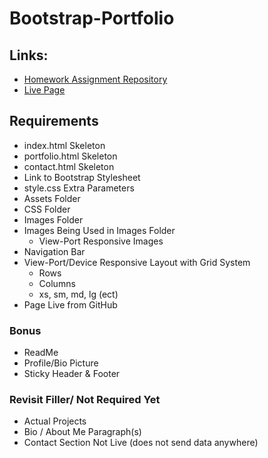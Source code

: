 # Bootstrap-Portfolio

## Links:
- [Homework Assignment Repository](https://github.com/UCF-Coding-Boot-Camp/UCF-LKM-FSF-PT-08-2019-U-C/blob/master/02-css-bootstrap/02-Homework/Instructions/homework-instructions.md)
- [Live Page](https://decronin.github.io/Bootstrap-Portfolio)

## Requirements
* index.html Skeleton
* portfolio.html Skeleton
* contact.html Skeleton
* Link to Bootstrap Stylesheet
* style.css Extra Parameters
* Assets Folder
* CSS Folder
* Images Folder
* Images Being Used in Images Folder
  * View-Port Responsive Images
* Navigation Bar
* View-Port/Device Responsive Layout with Grid System
  * Rows
  * Columns
  * xs, sm, md, lg (ect)
* Page Live from GitHub

### Bonus
* ReadMe
* Profile/Bio Picture
* Sticky Header & Footer

### Revisit Filler/ Not Required Yet
* Actual Projects
* Bio / About Me Paragraph(s)
* Contact Section Not Live (does not send data anywhere)
